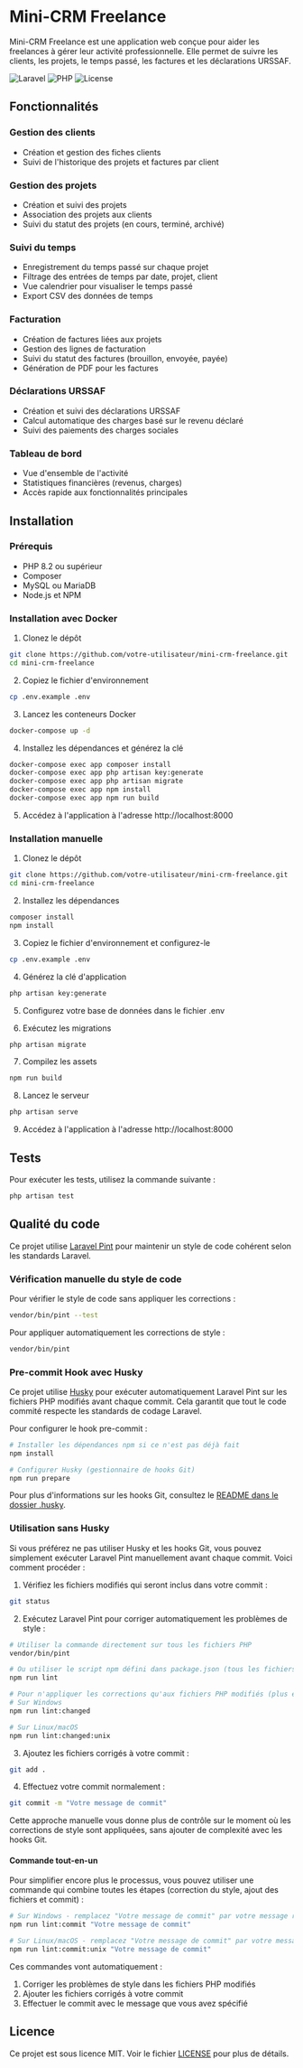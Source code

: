 # Mini-CRM Freelance

Mini-CRM Freelance est une application web conçue pour aider les freelances à gérer leur activité professionnelle. Elle permet de suivre les clients, les projets, le temps passé, les factures et les déclarations URSSAF.

![Laravel](https://img.shields.io/badge/Laravel-12.0-red)
![PHP](https://img.shields.io/badge/PHP-8.2-blue)
![License](https://img.shields.io/badge/License-MIT-green)

## Fonctionnalités

### Gestion des clients
- Création et gestion des fiches clients
- Suivi de l'historique des projets et factures par client

### Gestion des projets
- Création et suivi des projets
- Association des projets aux clients
- Suivi du statut des projets (en cours, terminé, archivé)

### Suivi du temps
- Enregistrement du temps passé sur chaque projet
- Filtrage des entrées de temps par date, projet, client
- Vue calendrier pour visualiser le temps passé
- Export CSV des données de temps

### Facturation
- Création de factures liées aux projets
- Gestion des lignes de facturation
- Suivi du statut des factures (brouillon, envoyée, payée)
- Génération de PDF pour les factures

### Déclarations URSSAF
- Création et suivi des déclarations URSSAF
- Calcul automatique des charges basé sur le revenu déclaré
- Suivi des paiements des charges sociales

### Tableau de bord
- Vue d'ensemble de l'activité
- Statistiques financières (revenus, charges)
- Accès rapide aux fonctionnalités principales

## Installation

### Prérequis
- PHP 8.2 ou supérieur
- Composer
- MySQL ou MariaDB
- Node.js et NPM

### Installation avec Docker

1. Clonez le dépôt
```bash
git clone https://github.com/votre-utilisateur/mini-crm-freelance.git
cd mini-crm-freelance
```

2. Copiez le fichier d'environnement
```bash
cp .env.example .env
```

3. Lancez les conteneurs Docker
```bash
docker-compose up -d
```

4. Installez les dépendances et générez la clé
```bash
docker-compose exec app composer install
docker-compose exec app php artisan key:generate
docker-compose exec app php artisan migrate
docker-compose exec app npm install
docker-compose exec app npm run build
```

5. Accédez à l'application à l'adresse http://localhost:8000

### Installation manuelle

1. Clonez le dépôt
```bash
git clone https://github.com/votre-utilisateur/mini-crm-freelance.git
cd mini-crm-freelance
```

2. Installez les dépendances
```bash
composer install
npm install
```

3. Copiez le fichier d'environnement et configurez-le
```bash
cp .env.example .env
```

4. Générez la clé d'application
```bash
php artisan key:generate
```

5. Configurez votre base de données dans le fichier .env

6. Exécutez les migrations
```bash
php artisan migrate
```

7. Compilez les assets
```bash
npm run build
```

8. Lancez le serveur
```bash
php artisan serve
```

9. Accédez à l'application à l'adresse http://localhost:8000

## Tests

Pour exécuter les tests, utilisez la commande suivante :
```bash
php artisan test
```

## Qualité du code

Ce projet utilise [Laravel Pint](https://laravel.com/docs/10.x/pint) pour maintenir un style de code cohérent selon les
standards Laravel.

### Vérification manuelle du style de code

Pour vérifier le style de code sans appliquer les corrections :

```bash
vendor/bin/pint --test
```

Pour appliquer automatiquement les corrections de style :

```bash
vendor/bin/pint
```

### Pre-commit Hook avec Husky

Ce projet utilise [Husky](https://typicode.github.io/husky/) pour exécuter automatiquement Laravel Pint sur les fichiers
PHP modifiés avant chaque commit. Cela garantit que tout le code commité respecte les standards de codage Laravel.

Pour configurer le hook pre-commit :

```bash
# Installer les dépendances npm si ce n'est pas déjà fait
npm install

# Configurer Husky (gestionnaire de hooks Git)
npm run prepare
```

Pour plus d'informations sur les hooks Git, consultez le [README dans le dossier .husky](.husky/README.md).

### Utilisation sans Husky

Si vous préférez ne pas utiliser Husky et les hooks Git, vous pouvez simplement exécuter Laravel Pint manuellement avant
chaque commit. Voici comment procéder :

1. Vérifiez les fichiers modifiés qui seront inclus dans votre commit :

```bash
git status
```

2. Exécutez Laravel Pint pour corriger automatiquement les problèmes de style :

```bash
# Utiliser la commande directement sur tous les fichiers PHP
vendor/bin/pint

# Ou utiliser le script npm défini dans package.json (tous les fichiers)
npm run lint

# Pour n'appliquer les corrections qu'aux fichiers PHP modifiés (plus efficace)
# Sur Windows
npm run lint:changed

# Sur Linux/macOS
npm run lint:changed:unix
```

3. Ajoutez les fichiers corrigés à votre commit :

```bash
git add .
```

4. Effectuez votre commit normalement :

```bash
git commit -m "Votre message de commit"
```

Cette approche manuelle vous donne plus de contrôle sur le moment où les corrections de style sont appliquées, sans
ajouter de complexité avec les hooks Git.

#### Commande tout-en-un

Pour simplifier encore plus le processus, vous pouvez utiliser une commande qui combine toutes les étapes (correction du
style, ajout des fichiers et commit) :

```bash
# Sur Windows - remplacez "Votre message de commit" par votre message réel
npm run lint:commit "Votre message de commit"

# Sur Linux/macOS - remplacez "Votre message de commit" par votre message réel
npm run lint:commit:unix "Votre message de commit"
```

Ces commandes vont automatiquement :

1. Corriger les problèmes de style dans les fichiers PHP modifiés
2. Ajouter les fichiers corrigés à votre commit
3. Effectuer le commit avec le message que vous avez spécifié

## Licence

Ce projet est sous licence MIT. Voir le fichier [LICENSE](LICENSE) pour plus de détails.
